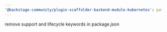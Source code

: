 ```yaml
---
'@backstage-community/plugin-scaffolder-backend-module-kubernetes': patch
---
```


remove support and lifecycle keywords in package.json
